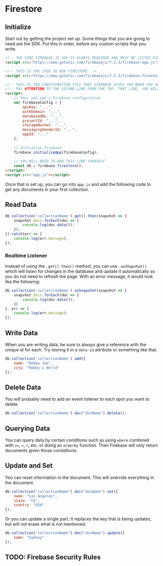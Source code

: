 # Firestore

## Initialize

Start out by getting the project set up. Some things that you are going to need are the SDK. Put this in order, before any custom scripts that you write.

``` html
<!-- THE CORE FIREBASE JS SDK IS ALWAYS REQUIRED AND MUST BE LISTED FIRST -->
<script src="https://www.gstatic.com/firebasejs/7.2.3/firebase-app.js"></script>

<!-- THIS IS THE CODE TO RUN FIRESTORE -->
<script src="https://www.gstatic.com/firebasejs/7.2.3/firebase-firestore.js"></script>

<!-- THIS IS THE CONFIGURATION FILE THAT FIREBASE GIVES YOU WHEN YOU SET UP YOUR PROJECT IN THE BROWSER -->
<!-- PAY ATTENTION TO THE SECOND LINE FROM THE TOP. THAT LINE, YOU WILL NEED TO ADD -->
<script>
    // Your web app's Firebase configuration
    var firebaseConfig = {
        apiKey: "...",
        authDomain: "...",
        databaseURL: "...",
        projectId: "...",
        storageBucket: "...",
        messagingSenderId: "...",
        appId: "..."
    };
    
    // Initialize Firebase
    firebase.initializeApp(firebaseConfig);
    
    // YOU WILL NEED TO ADD THIS LINE YOURSELF
    const db = firebase.firestore();
</script>
<script src="app.js"></script>
```

Once that is set up, you can go into `app.js` and add the following code to get any documents in your first collection.

## Read Data

``` js
db.collection('collectionName').get().then(snapshot => {
    snapshot.docs.forEach(doc => {
        console.log(doc.data());
    });
}).catch(err => {
    console.log(err.message);
});
```

### Realtime Listener

Instead of using the `.get().then()` method, you can use `.onShapshot()` which will listen for changes in the database and update it automatically so you do not need to refresh the page. With an error message, it would look like the following:

``` js
db.collection('collectionName').onSnapshot(snapshot => {
    snapshot.docs.forEach(doc => {
        console.log(doc.data());
    })
}, err => {
    console.log(err.message);
});
```

## Write Data

When you are writing data, be sure to always give a reference with the unique id for each. Try storing it in a `data-id` attribute or something like that.

``` js
db.collection('collectionName').add({
    name: "Bobby Joe",
    city: "Bobby's World"
});

```

## Delete Data

You will probably need to add an event listener to each spot you want to delete.

``` js
db.collection('collectionName').doc("docName").delete(); 
```

## Querying Data

You can query data by certain conditions such as using `where` combined with `==`, `>`, `<`, etc. or doing an `orderby` function. Then Firebase will only return documents given those considtions.

## Update and Set

You can reset information in the document. This will override everything in the document.

``` js
db.collection("collectionName").doc("docName").set({
    name: "Los Angeles",
    state: "CA",
    country: "USA"
});
```

Or you can update a single part. It replaces the key that is being updates, but will not erase what is not mentioned.

``` js
db.collection("collectionName").doc("docName").update({
    name: "Sydney"
});
```

## TODO: Firebase Security Rules